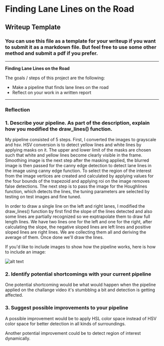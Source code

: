 # **Finding Lane Lines on the Road** 

## Writeup Template

### You can use this file as a template for your writeup if you want to submit it as a markdown file. But feel free to use some other method and submit a pdf if you prefer.

---

**Finding Lane Lines on the Road**

The goals / steps of this project are the following:
* Make a pipeline that finds lane lines on the road
* Reflect on your work in a written report


[//]: # (Image References)

[image1]: ./examples/grayscale.jpg "Grayscale"

---

### Reflection

### 1. Describe your pipeline. As part of the description, explain how you modified the draw_lines() function.

My pipeline consisted of 5 steps. First, I converted the images to grayscale and hsv. HSV conversion is to detect yellow lines and white lines by applying masks on it. The upper and lower limit of the masks are chosen such that white and yellow lines become clearly visible in the frame. Smoothing image is the next step after the masking applied, the blurred image is then passed for the canny edge detection to detect lane lines in the image using canny edge function. To select the region of the interest from the image vertices are created and calculated by applying values for the four bounds of the trapezoid and applying roi on the image removes false detections. 
The next step is to pass the image for the Houghlines function, which detects the lines, the tuning parameters are selected by testing on test images and fine tuned. 


In order to draw a single line on the left and right lanes, I modified the draw_lines() function by first find the slope of the lines detected and also some lines are partially recognized so we exptrapolate them to draw full length lines. We have two lines one for the left and one for the right, after calculating the slope, the negative sloped lines are left lines and positive sloped lines are right lines. We are collecting them all and deriving the average of them. Once done we'll draw the lines.

If you'd like to include images to show how the pipeline works, here is how to include an image: 

![alt text][image1]


### 2. Identify potential shortcomings with your current pipeline


One potential shortcoming would be what would happen when the pipeline applied on the challange video it's stumbblng a bit and detection is getting affected. 



### 3. Suggest possible improvements to your pipeline

A possible improvement would be to apply HSL color space instead of HSV color space for better detection in all kinds of surroundings.

Another potential improvement could be to detect region of interest dynamically.
